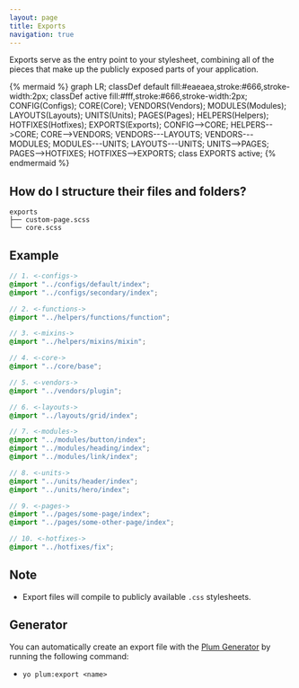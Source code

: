 ```yaml
---
layout: page
title: Exports
navigation: true
---
```


Exports serve as the entry point to your stylesheet, combining all of the pieces that make up the publicly exposed parts of your application.


{% mermaid %}
graph LR;
    classDef default fill:#eaeaea,stroke:#666,stroke-width:2px;
    classDef active fill:#fff,stroke:#666,stroke-width:2px;
    CONFIG(Configs);
    CORE(Core);
    VENDORS(Vendors);
    MODULES(Modules);
    LAYOUTS(Layouts);
    UNITS(Units);
    PAGES(Pages);
    HELPERS(Helpers);
    HOTFIXES(Hotfixes);
    EXPORTS(Exports);
    CONFIG-->CORE;
    HELPERS-->CORE;
    CORE-->VENDORS;
    VENDORS---LAYOUTS;
    VENDORS---MODULES;
    MODULES---UNITS;
    LAYOUTS---UNITS;
    UNITS-->PAGES;
    PAGES-->HOTFIXES;
    HOTFIXES-->EXPORTS;
    class EXPORTS active;
{% endmermaid %}

## How do I structure their files and folders?

```text
exports
├── custom-page.scss
└── core.scss
```

## Example

```scss
// 1. <-configs->
@import "../configs/default/index";
@import "../configs/secondary/index";

// 2. <-functions->
@import "../helpers/functions/function";

// 3. <-mixins->
@import "../helpers/mixins/mixin";

// 4. <-core->
@import "../core/base";

// 5. <-vendors->
@import "../vendors/plugin";

// 6. <-layouts->
@import "../layouts/grid/index";

// 7. <-modules->
@import "../modules/button/index";
@import "../modules/heading/index";
@import "../modules/link/index";

// 8. <-units->
@import "../units/header/index";
@import "../units/hero/index";

// 9. <-pages->
@import "../pages/some-page/index";
@import "../pages/some-other-page/index";

// 10. <-hotfixes->
@import "../hotfixes/fix";
```

## Note

- Export files will compile to publicly available `.css` stylesheets.

## Generator

You can automatically create an export file with the [Plum Generator](https://github.com/plum-css/generator-plum) by running the following command:

- `yo plum:export <name>`
